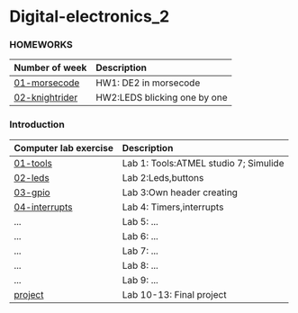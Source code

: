 # Digital-electronics_2

### HOMEWORKS
| **Number of week** | **Description** |
| :-- | :-- |
| [01-morsecode](Homeworks/morsecode)| HW1: DE2 in morsecode |
| [02-knightrider](Homeworks/Knightrider)| HW2:LEDS blicking one by one|
### Introduction
| **Computer lab exercise** | **Description** |
| :-- | :-- |
| [01-tools](Labs/01-Tools) | Lab 1: Tools:ATMEL studio 7; Simulide|
| [02-leds](Labs/02-Leds)| Lab 2:Leds,buttons |
| [03-gpio](Labs/03-gpio)| Lab 3:Own header creating |
| [04-interrupts](Labs/04-interrupts) | Lab 4: Timers,interrupts |
| ... | Lab 5: ... |
| ... | Lab 6: ... |
| ... | Lab 7: ... |
| ... | Lab 8: ... |
| ... | Lab 9: ... |
| [project](Labs/project) | Lab 10-13: Final project |


